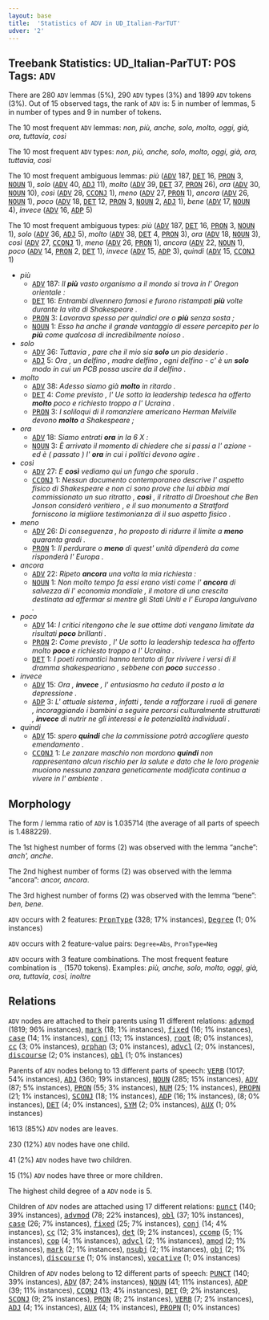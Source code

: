 ```yaml
---
layout: base
title:  'Statistics of ADV in UD_Italian-ParTUT'
udver: '2'
---
```


## Treebank Statistics: UD_Italian-ParTUT: POS Tags: `ADV`

There are 280 `ADV` lemmas (5%), 290 `ADV` types (3%) and 1899 `ADV` tokens (3%).
Out of 15 observed tags, the rank of `ADV` is: 5 in number of lemmas, 5 in number of types and 9 in number of tokens.

The 10 most frequent `ADV` lemmas: <em>non, più, anche, solo, molto, oggi, già, ora, tuttavia, così</em>

The 10 most frequent `ADV` types:  <em>non, più, anche, solo, molto, oggi, già, ora, tuttavia, così</em>

The 10 most frequent ambiguous lemmas: <em>più</em> (<tt><a href="it_partut-pos-ADV.html">ADV</a></tt> 187, <tt><a href="it_partut-pos-DET.html">DET</a></tt> 16, <tt><a href="it_partut-pos-PRON.html">PRON</a></tt> 3, <tt><a href="it_partut-pos-NOUN.html">NOUN</a></tt> 1), <em>solo</em> (<tt><a href="it_partut-pos-ADV.html">ADV</a></tt> 40, <tt><a href="it_partut-pos-ADJ.html">ADJ</a></tt> 11), <em>molto</em> (<tt><a href="it_partut-pos-ADV.html">ADV</a></tt> 39, <tt><a href="it_partut-pos-DET.html">DET</a></tt> 37, <tt><a href="it_partut-pos-PRON.html">PRON</a></tt> 26), <em>ora</em> (<tt><a href="it_partut-pos-ADV.html">ADV</a></tt> 30, <tt><a href="it_partut-pos-NOUN.html">NOUN</a></tt> 10), <em>così</em> (<tt><a href="it_partut-pos-ADV.html">ADV</a></tt> 28, <tt><a href="it_partut-pos-CCONJ.html">CCONJ</a></tt> 1), <em>meno</em> (<tt><a href="it_partut-pos-ADV.html">ADV</a></tt> 27, <tt><a href="it_partut-pos-PRON.html">PRON</a></tt> 1), <em>ancora</em> (<tt><a href="it_partut-pos-ADV.html">ADV</a></tt> 26, <tt><a href="it_partut-pos-NOUN.html">NOUN</a></tt> 1), <em>poco</em> (<tt><a href="it_partut-pos-ADV.html">ADV</a></tt> 18, <tt><a href="it_partut-pos-DET.html">DET</a></tt> 12, <tt><a href="it_partut-pos-PRON.html">PRON</a></tt> 3, <tt><a href="it_partut-pos-NOUN.html">NOUN</a></tt> 2, <tt><a href="it_partut-pos-ADJ.html">ADJ</a></tt> 1), <em>bene</em> (<tt><a href="it_partut-pos-ADV.html">ADV</a></tt> 17, <tt><a href="it_partut-pos-NOUN.html">NOUN</a></tt> 4), <em>invece</em> (<tt><a href="it_partut-pos-ADV.html">ADV</a></tt> 16, <tt><a href="it_partut-pos-ADP.html">ADP</a></tt> 5)

The 10 most frequent ambiguous types:  <em>più</em> (<tt><a href="it_partut-pos-ADV.html">ADV</a></tt> 187, <tt><a href="it_partut-pos-DET.html">DET</a></tt> 16, <tt><a href="it_partut-pos-PRON.html">PRON</a></tt> 3, <tt><a href="it_partut-pos-NOUN.html">NOUN</a></tt> 1), <em>solo</em> (<tt><a href="it_partut-pos-ADV.html">ADV</a></tt> 36, <tt><a href="it_partut-pos-ADJ.html">ADJ</a></tt> 5), <em>molto</em> (<tt><a href="it_partut-pos-ADV.html">ADV</a></tt> 38, <tt><a href="it_partut-pos-DET.html">DET</a></tt> 4, <tt><a href="it_partut-pos-PRON.html">PRON</a></tt> 3), <em>ora</em> (<tt><a href="it_partut-pos-ADV.html">ADV</a></tt> 18, <tt><a href="it_partut-pos-NOUN.html">NOUN</a></tt> 3), <em>così</em> (<tt><a href="it_partut-pos-ADV.html">ADV</a></tt> 27, <tt><a href="it_partut-pos-CCONJ.html">CCONJ</a></tt> 1), <em>meno</em> (<tt><a href="it_partut-pos-ADV.html">ADV</a></tt> 26, <tt><a href="it_partut-pos-PRON.html">PRON</a></tt> 1), <em>ancora</em> (<tt><a href="it_partut-pos-ADV.html">ADV</a></tt> 22, <tt><a href="it_partut-pos-NOUN.html">NOUN</a></tt> 1), <em>poco</em> (<tt><a href="it_partut-pos-ADV.html">ADV</a></tt> 14, <tt><a href="it_partut-pos-PRON.html">PRON</a></tt> 2, <tt><a href="it_partut-pos-DET.html">DET</a></tt> 1), <em>invece</em> (<tt><a href="it_partut-pos-ADV.html">ADV</a></tt> 15, <tt><a href="it_partut-pos-ADP.html">ADP</a></tt> 3), <em>quindi</em> (<tt><a href="it_partut-pos-ADV.html">ADV</a></tt> 15, <tt><a href="it_partut-pos-CCONJ.html">CCONJ</a></tt> 1)


* <em>più</em>
  * <tt><a href="it_partut-pos-ADV.html">ADV</a></tt> 187: <em>Il <b>più</b> vasto organismo a il mondo si trova in l' Oregon orientale :</em>
  * <tt><a href="it_partut-pos-DET.html">DET</a></tt> 16: <em>Entrambi divennero famosi e furono ristampati <b>più</b> volte durante la vita di Shakespeare .</em>
  * <tt><a href="it_partut-pos-PRON.html">PRON</a></tt> 3: <em>Lavorava spesso per quindici ore o <b>più</b> senza sosta ;</em>
  * <tt><a href="it_partut-pos-NOUN.html">NOUN</a></tt> 1: <em>Esso ha anche il grande vantaggio di essere percepito per lo <b>più</b> come qualcosa di incredibilmente noioso .</em>
* <em>solo</em>
  * <tt><a href="it_partut-pos-ADV.html">ADV</a></tt> 36: <em>Tuttavia , pare che il mio sia <b>solo</b> un pio desiderio .</em>
  * <tt><a href="it_partut-pos-ADJ.html">ADJ</a></tt> 5: <em>Ora , un delfino , madre delfino , ogni delfino - c' è un <b>solo</b> modo in cui un PCB possa uscire da il delfino .</em>
* <em>molto</em>
  * <tt><a href="it_partut-pos-ADV.html">ADV</a></tt> 38: <em>Adesso siamo già <b>molto</b> in ritardo .</em>
  * <tt><a href="it_partut-pos-DET.html">DET</a></tt> 4: <em>Come previsto , l' Ue sotto la leadership tedesca ha offerto <b>molto</b> poco e richiesto troppo a l' Ucraina .</em>
  * <tt><a href="it_partut-pos-PRON.html">PRON</a></tt> 3: <em>I soliloqui di il romanziere americano Herman Melville devono <b>molto</b> a Shakespeare ;</em>
* <em>ora</em>
  * <tt><a href="it_partut-pos-ADV.html">ADV</a></tt> 18: <em>Siamo entrati <b>ora</b> in la 6 X :</em>
  * <tt><a href="it_partut-pos-NOUN.html">NOUN</a></tt> 3: <em>È arrivato il momento di chiedere che si passi a l' azione - ed è ( passato ) l' <b>ora</b> in cui i politici devono agire .</em>
* <em>così</em>
  * <tt><a href="it_partut-pos-ADV.html">ADV</a></tt> 27: <em>E <b>così</b> vediamo qui un fungo che sporula .</em>
  * <tt><a href="it_partut-pos-CCONJ.html">CCONJ</a></tt> 1: <em>Nessun documento contemporaneo descrive l' aspetto fisico di Shakespeare e non ci sono prove che lui abbia mai commissionato un suo ritratto , <b>così</b> , il ritratto di Droeshout che Ben Jonson considerò veritiero , e il suo monumento a Stratford forniscono la migliore testimonianza di il suo aspetto fisico .</em>
* <em>meno</em>
  * <tt><a href="it_partut-pos-ADV.html">ADV</a></tt> 26: <em>Di conseguenza , ho proposto di ridurre il limite a <b>meno</b> quaranta gradi .</em>
  * <tt><a href="it_partut-pos-PRON.html">PRON</a></tt> 1: <em>Il perdurare o <b>meno</b> di quest' unità dipenderà da come risponderà l' Europa .</em>
* <em>ancora</em>
  * <tt><a href="it_partut-pos-ADV.html">ADV</a></tt> 22: <em>Ripeto <b>ancora</b> una volta la mia richiesta :</em>
  * <tt><a href="it_partut-pos-NOUN.html">NOUN</a></tt> 1: <em>Non molto tempo fa essi erano visti come l' <b>ancora</b> di salvezza di l' economia mondiale , il motore di una crescita destinata ad affermar si mentre gli Stati Uniti e l' Europa languivano .</em>
* <em>poco</em>
  * <tt><a href="it_partut-pos-ADV.html">ADV</a></tt> 14: <em>I critici ritengono che le sue ottime doti vengano limitate da risultati <b>poco</b> brillanti .</em>
  * <tt><a href="it_partut-pos-PRON.html">PRON</a></tt> 2: <em>Come previsto , l' Ue sotto la leadership tedesca ha offerto molto <b>poco</b> e richiesto troppo a l' Ucraina .</em>
  * <tt><a href="it_partut-pos-DET.html">DET</a></tt> 1: <em>I poeti romantici hanno tentato di far rivivere i versi di il dramma shakespeariano , sebbene con <b>poco</b> successo .</em>
* <em>invece</em>
  * <tt><a href="it_partut-pos-ADV.html">ADV</a></tt> 15: <em>Ora , <b>invece</b> , l' entusiasmo ha ceduto il posto a la depressione .</em>
  * <tt><a href="it_partut-pos-ADP.html">ADP</a></tt> 3: <em>L' attuale sistema , infatti , tende a rafforzare i ruoli di genere , incoraggiando i bambini a seguire percorsi culturalmente strutturati , <b>invece</b> di nutrir ne gli interessi e le potenzialità individuali .</em>
* <em>quindi</em>
  * <tt><a href="it_partut-pos-ADV.html">ADV</a></tt> 15: <em>spero <b>quindi</b> che la commissione potrà accogliere questo emendamento .</em>
  * <tt><a href="it_partut-pos-CCONJ.html">CCONJ</a></tt> 1: <em>Le zanzare maschio non mordono <b>quindi</b> non rappresentano alcun rischio per la salute e dato che le loro progenie muoiono nessuna zanzara geneticamente modificata continua a vivere in l' ambiente .</em>

## Morphology

The form / lemma ratio of `ADV` is 1.035714 (the average of all parts of speech is 1.488229).

The 1st highest number of forms (2) was observed with the lemma “anche”: <em>anch', anche</em>.

The 2nd highest number of forms (2) was observed with the lemma “ancora”: <em>ancor, ancora</em>.

The 3rd highest number of forms (2) was observed with the lemma “bene”: <em>ben, bene</em>.

`ADV` occurs with 2 features: <tt><a href="it_partut-feat-PronType.html">PronType</a></tt> (328; 17% instances), <tt><a href="it_partut-feat-Degree.html">Degree</a></tt> (1; 0% instances)

`ADV` occurs with 2 feature-value pairs: `Degree=Abs`, `PronType=Neg`

`ADV` occurs with 3 feature combinations.
The most frequent feature combination is `_` (1570 tokens).
Examples: <em>più, anche, solo, molto, oggi, già, ora, tuttavia, così, inoltre</em>


## Relations

`ADV` nodes are attached to their parents using 11 different relations: <tt><a href="it_partut-dep-advmod.html">advmod</a></tt> (1819; 96% instances), <tt><a href="it_partut-dep-mark.html">mark</a></tt> (18; 1% instances), <tt><a href="it_partut-dep-fixed.html">fixed</a></tt> (16; 1% instances), <tt><a href="it_partut-dep-case.html">case</a></tt> (14; 1% instances), <tt><a href="it_partut-dep-conj.html">conj</a></tt> (13; 1% instances), <tt><a href="it_partut-dep-root.html">root</a></tt> (8; 0% instances), <tt><a href="it_partut-dep-cc.html">cc</a></tt> (3; 0% instances), <tt><a href="it_partut-dep-orphan.html">orphan</a></tt> (3; 0% instances), <tt><a href="it_partut-dep-advcl.html">advcl</a></tt> (2; 0% instances), <tt><a href="it_partut-dep-discourse.html">discourse</a></tt> (2; 0% instances), <tt><a href="it_partut-dep-obl.html">obl</a></tt> (1; 0% instances)

Parents of `ADV` nodes belong to 13 different parts of speech: <tt><a href="it_partut-pos-VERB.html">VERB</a></tt> (1017; 54% instances), <tt><a href="it_partut-pos-ADJ.html">ADJ</a></tt> (360; 19% instances), <tt><a href="it_partut-pos-NOUN.html">NOUN</a></tt> (285; 15% instances), <tt><a href="it_partut-pos-ADV.html">ADV</a></tt> (87; 5% instances), <tt><a href="it_partut-pos-PRON.html">PRON</a></tt> (55; 3% instances), <tt><a href="it_partut-pos-NUM.html">NUM</a></tt> (25; 1% instances), <tt><a href="it_partut-pos-PROPN.html">PROPN</a></tt> (21; 1% instances), <tt><a href="it_partut-pos-SCONJ.html">SCONJ</a></tt> (18; 1% instances), <tt><a href="it_partut-pos-ADP.html">ADP</a></tt> (16; 1% instances),  (8; 0% instances), <tt><a href="it_partut-pos-DET.html">DET</a></tt> (4; 0% instances), <tt><a href="it_partut-pos-SYM.html">SYM</a></tt> (2; 0% instances), <tt><a href="it_partut-pos-AUX.html">AUX</a></tt> (1; 0% instances)

1613 (85%) `ADV` nodes are leaves.

230 (12%) `ADV` nodes have one child.

41 (2%) `ADV` nodes have two children.

15 (1%) `ADV` nodes have three or more children.

The highest child degree of a `ADV` node is 5.

Children of `ADV` nodes are attached using 17 different relations: <tt><a href="it_partut-dep-punct.html">punct</a></tt> (140; 39% instances), <tt><a href="it_partut-dep-advmod.html">advmod</a></tt> (78; 22% instances), <tt><a href="it_partut-dep-obl.html">obl</a></tt> (37; 10% instances), <tt><a href="it_partut-dep-case.html">case</a></tt> (26; 7% instances), <tt><a href="it_partut-dep-fixed.html">fixed</a></tt> (25; 7% instances), <tt><a href="it_partut-dep-conj.html">conj</a></tt> (14; 4% instances), <tt><a href="it_partut-dep-cc.html">cc</a></tt> (12; 3% instances), <tt><a href="it_partut-dep-det.html">det</a></tt> (9; 2% instances), <tt><a href="it_partut-dep-ccomp.html">ccomp</a></tt> (5; 1% instances), <tt><a href="it_partut-dep-cop.html">cop</a></tt> (4; 1% instances), <tt><a href="it_partut-dep-advcl.html">advcl</a></tt> (2; 1% instances), <tt><a href="it_partut-dep-amod.html">amod</a></tt> (2; 1% instances), <tt><a href="it_partut-dep-mark.html">mark</a></tt> (2; 1% instances), <tt><a href="it_partut-dep-nsubj.html">nsubj</a></tt> (2; 1% instances), <tt><a href="it_partut-dep-obj.html">obj</a></tt> (2; 1% instances), <tt><a href="it_partut-dep-discourse.html">discourse</a></tt> (1; 0% instances), <tt><a href="it_partut-dep-vocative.html">vocative</a></tt> (1; 0% instances)

Children of `ADV` nodes belong to 12 different parts of speech: <tt><a href="it_partut-pos-PUNCT.html">PUNCT</a></tt> (140; 39% instances), <tt><a href="it_partut-pos-ADV.html">ADV</a></tt> (87; 24% instances), <tt><a href="it_partut-pos-NOUN.html">NOUN</a></tt> (41; 11% instances), <tt><a href="it_partut-pos-ADP.html">ADP</a></tt> (39; 11% instances), <tt><a href="it_partut-pos-CCONJ.html">CCONJ</a></tt> (13; 4% instances), <tt><a href="it_partut-pos-DET.html">DET</a></tt> (9; 2% instances), <tt><a href="it_partut-pos-SCONJ.html">SCONJ</a></tt> (9; 2% instances), <tt><a href="it_partut-pos-PRON.html">PRON</a></tt> (8; 2% instances), <tt><a href="it_partut-pos-VERB.html">VERB</a></tt> (7; 2% instances), <tt><a href="it_partut-pos-ADJ.html">ADJ</a></tt> (4; 1% instances), <tt><a href="it_partut-pos-AUX.html">AUX</a></tt> (4; 1% instances), <tt><a href="it_partut-pos-PROPN.html">PROPN</a></tt> (1; 0% instances)

